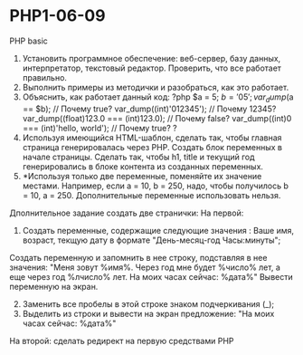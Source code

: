# PHP1-06-09
PHP basic
1. Установить программное обеспечение: веб-сервер, базу данных, интерпретатор, текстовый редактор. Проверить, что все работает правильно.
2. Выполнить примеры из методички и разобраться, как это работает.
3. Объяснить, как работает данный код:
?php
    $a = 5;
    $b = '05';
    var_dump($a == $b);         // Почему true?
    var_dump((int)'012345');     // Почему 12345?
    var_dump((float)123.0 === (int)123.0); // Почему false?
    var_dump((int)0 === (int)'hello, world'); // Почему true?
?
4. Используя имеющийся HTML-шаблон, сделать так, чтобы главная страница генерировалась через PHP. Создать блок переменных в начале страницы. Сделать так, чтобы h1, title и текущий год генерировались в блоке контента из созданных переменных.
5. *Используя только две переменные, поменяйте их значение местами. Например, если a = 10, b = 250, надо, чтобы получилось b = 10, a = 250. Дополнительные переменные использовать нельзя.

Дполнительное задание
создать две странички:
На первой:
1. Создать переменные, содержащие следующие значения : Ваше имя, возраст, текщую дату
в формате "День-месяц-год Часы:минуты";

Создать переменную и запомнить в нее строку, подставляя в нее значения:
"Меня зовут %имя%. 
Через год мне будет %число% лет, а еще через год %лчисло% лет.
На моих часах сейчас: %дата%"
Вывести переменную на экран. 

2. Заменить все пробелы в этой строке знаком подчеркивания (_);
3. Выделить из строки и вывести на экран предложение: "На моих часах сейчас: %дата%"

На второй: сделать редирект на первую средствами PHP
